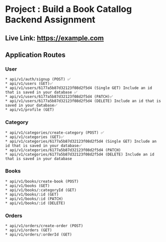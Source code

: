 # Project : Build a Book Catallog Backend Assignment

## Live Link: <https://example.com>

## Application Routes

### User

    * api/v1/auth/signup (POST) ✅
    * api/v1/users (GET)✅
    * api/v1/users/6177a5b87d32123f08d2f5d4 (Single GET) Include an id that is saved in your database ✅
    * api/v1/users/6177a5b87d32123f08d2f5d4 (PATCH)✅
    * api/v1/users/6177a5b87d32123f08d2f5d4 (DELETE) Include an id that is saved in your database✅
    * api/v1/profile (GET)

### Category

    * api/v1/categories/create-category (POST) ✅
    * api/v1/categories (GET)✅
    * api/v1/categories/6177a5b87d32123f08d2f5d4 (Single GET) Include an id that is saved in your database✅
    * api/v1/categories/6177a5b87d32123f08d2f5d4 (PATCH)
    * api/v1/categories/6177a5b87d32123f08d2f5d4 (DELETE) Include an id that is saved in your database

### Books

    * api/v1/books/create-book (POST)
    * api/v1/books (GET)
    * api/v1/books/:categoryId (GET)
    * api/v1/books/:id (GET)
    * api/v1/books/:id (PATCH)
    * api/v1/books/:id (DELETE)

### Orders

    * api/v1/orders/create-order (POST)
    * api/v1/orders (GET)
    * api/v1/orders/:orderId (GET)
